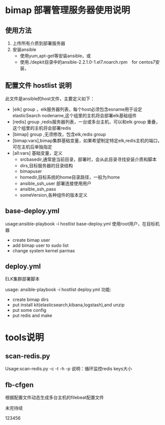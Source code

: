 # bimap 部署管理服务器使用说明

## 使用方法
1. 上传所有介质到部署服务器
2. 安装ansible
    - 使用yum,apt-get等安装ansible，或
    - 使用./depkit目录中的ansible-2.2.1.0-1.el7.noarch.rpm　for centos7安装，

## 配置文件 hostlist 说明
此文件是ansible的host文件，主要定义如下：
- [elk]  group ，elk服务器列表，每个host必须包含esname用于设定elasticSearch nodename,这个组里的主机将会部署elk基础组件
- [redis] group ,redis服务器列表，一台或多台主机，可以和elk group
    重叠，这个组里的主机将会部署redis
- [bimap] group ,无须修改，包含elk,redis group 
- [bimap:vars],bimap集群基础变量，如果希望制定特定elk,redis主机的端口，可在主机后单独指定
- [all:vars] 基础变量，定义
    - srcbasedir,通常是当前目录，部署时，会从此目录寻找安装介质和脚本
    - dirs,目标服务器的目录结构
    - bimapuser
    - homedir,目标系统的home目录路径，一般为/home
    - ansible_ssh_user 部署连接使用用户
    - ansible_ssh_pass
    - someVersion,各种组件的版本定义

## base-deploy.yml

usage:ansible-playbook -i hostlist base-deploy.yml
使用root用户，在目标机器
- create bimap user
- add bimap user to sudo list
- change system kernel parmas

## deploy.yml
ELK集群部署脚本

usage: ansible-playbook -i hostlist deploy.yml
功能:
- create bimap dirs
- put install kit(elasticsearch,kibana,logstash),and unzip
- put some config
- put redis and make


# tools说明

## scan-redis.py
Usage:scan-redis.py -c <count> -t <waittime> -h <redisServer> -p <port>
说明：循环监控redis keys大小

## fb-cfgen
根据配置文件动态生成多台主机的filebeat配置文件


未完待续



123456
